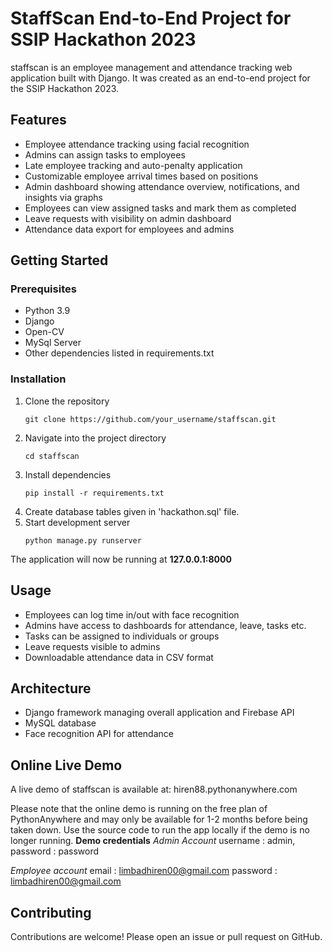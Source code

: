 # StaffScan End-to-End Project for SSIP Hackathon 2023

staffscan is an employee management and attendance tracking web application built with Django. It was created as an end-to-end project for the SSIP Hackathon 2023.

## Features

- Employee attendance tracking using facial recognition 
- Admins can assign tasks to employees
- Late employee tracking and auto-penalty application
- Customizable employee arrival times based on positions
- Admin dashboard showing attendance overview, notifications, and insights via graphs
- Employees can view assigned tasks and mark them as completed
- Leave requests with visibility on admin dashboard
- Attendance data export for employees and admins

## Getting Started

### Prerequisites

- Python 3.9
- Django
- Open-CV
- MySql Server
- Other dependencies listed in requirements.txt

### Installation

1. Clone the repository
   ```
   git clone https://github.com/your_username/staffscan.git
   ```
2. Navigate into the project directory
   ```
   cd staffscan
   ```
3. Install dependencies
   ```
   pip install -r requirements.txt
   ```
5. Create database tables given in 'hackathon.sql' file.
6. Start development server
   ```
   python manage.py runserver
   ```
   
The application will now be running at **127.0.0.1:8000**

## Usage

* Employees can log time in/out with face recognition
* Admins have access to dashboards for attendance, leave, tasks etc. 
* Tasks can be assigned to individuals or groups
* Leave requests visible to admins
* Downloadable attendance data in CSV format

## Architecture

- Django framework managing overall application and Firebase API
- MySQL database
- Face recognition API for attendance

## Online Live Demo
A live demo of staffscan is available at: hiren88.pythonanywhere.com

Please note that the online demo is running on the free plan of PythonAnywhere and may only be available for 1-2 months before being taken down. Use the source code to run the app locally if the demo is no longer running.
**Demo credentials**
_Admin Account_
username : admin,
password : password

_Employee account_
email : limbadhiren00@gmail.com
password : limbadhiren00@gmail.com

		

## Contributing
Contributions are welcome! Please open an issue or pull request on GitHub.